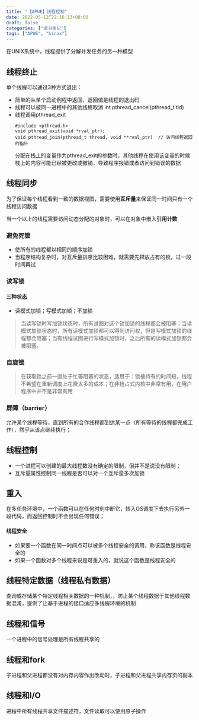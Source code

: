 ```yaml
---
title: "【APUE】线程控制"
date: 2022-05-12T22:16:13+08:00
draft: false
categories: ["读书笔记"]
tags: ["APUE", "Linux"]
---
```

在UNIX系统中，线程提供了分解并发任务的另一种模型
## 线程终止
单个线程可以通过3种方式退出：
- 简单的从单个启动例程中返回，返回值是线程的退出码
- 线程可以被同一进程中的其他线程取消 int pthread_cancel(pthread_t tid)
- 线程调用pthread_exit
  ```
  #include <pthread.h>
  void pthread_exit(void *rval_ptr);
  void pthread_join(pthread_t thread, void **rval_ptr)  // 访问线程返回的指针
  ```
  分配在栈上的变量作为pthread_exit的参数时，其他线程在使用该变量的时候栈上的内容可能已经被更改或撤销，导致程序报错或者访问到错误的数据

## 线程同步
为了保证每个线程看到一致的数据视图，需要使用**互斥量**来保证同一时间只有一个线程访问数据

当一个以上的线程需要访问动态分配的对象时，可以在对象中嵌入**引用计数**

### 避免死锁
- 使所有的线程都以相同的顺序加锁
- 当程序结构复杂时，对互斥量排序比较困难，就需要先释放占有的锁，过一段时间再试
  
### 读写锁
#### 三种状态
- 读模式加锁；写模式加锁；不加锁
> 当读写锁时写加锁状态时，所有试图对这个锁加锁的线程都会被阻塞；当读模式加锁状态时，所有读模式加锁都可以得到访问权，但是写模式加锁的线程都会阻塞；当有线程试图进行写模式加锁时，之后所有的读模式加锁都会被阻塞。
### 自旋锁
> 在获取锁之前一直处于忙等阻塞的状态，适用于：锁被持有的时间短，线程不希望在重新调度上花费太多的成本；在非抢占式内核中非常有用，在用户程序中并不是非常有用
### 屏障（barrier）
允许某个线程等待，直到所有的合作线程都到达某一点（所有等待的线程都完成工作），然乎从该点继续执行；

## 线程控制

- 一个进程可以创建的最大线程数没有确定的限制，但并不是说没有限制；
- 互斥量属性控制同一线程是否可以对一个互斥量多次加锁

## 重入
在多任务环境中，一个函数可以在任何时刻中断它，转入OS调度下去执行另外一段代码，而返回控制时不会出现任何错误；
#### 线程安全
- 如果要一个函数在同一时间点可以被多个线程安全的调用，称该函数是线程安全的
- 如果一个函数对多个线程来说是可重入的，就说这个函数是线程安全的
  
## 线程特定数据（线程私有数据）
查询或存储某个特定线程相关数据的一种机制，，防止某个线程数据于其他线程数据混淆，提供了让基于进程的接口适应多线程环境的机制

## 线程和信号
一个进程中的信号处理是所有线程共享的
## 线程和fork
子进程和父进程都没有对内存内容作出改动时，子进程和父进程共享内存页的副本
## 线程和I/O
进程中所有线程共享文件描述符，文件读取可以使用原子操作



  